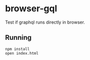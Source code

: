 # browser-gql

Test if graphql runs directly in browser.

## Running

```
npm install
open index.html
```

